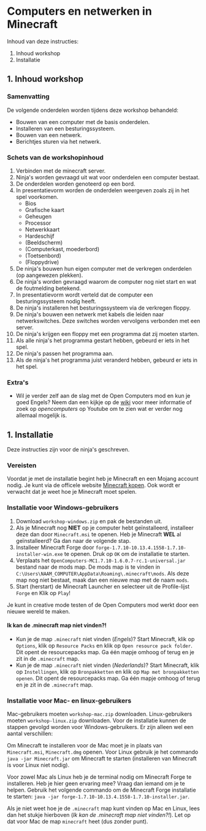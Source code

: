 # Computers en netwerken in Minecraft

Inhoud van deze instructies:

1. Inhoud workshop
2. Installatie

## 1. Inhoud workshop

### Samenvatting

De volgende onderdelen worden tijdens deze workshop behandeld:

- Bouwen van een computer met de basis onderdelen.
- Installeren van een besturingssysteem.
- Bouwen van een netwerk.
- Berichtjes sturen via het netwerk.

### Schets van de workshopinhoud

1. Verbinden met de minecraft server.
2. Ninja's worden gevraagd uit wat voor onderdelen een computer bestaat.
3. De onderdelen worden genoteerd op een bord.
4. In presentatievorm worden de onderdelen weergeven zoals zij in het spel voorkomen.
	- Bios
	- Grafische kaart
	- Geheugen
	- Processor
	- Netwerkkaart
	- Hardeschijf
	- (Beeldscherm)
	- (Computerkast, moederbord)
	- (Toetsenbord)
	- (Floppydrive)
5. De ninja's bouwen hun eigen computer met de verkregen onderdelen (op aangewezen plekken).
6. De ninja's worden gevraagd waarom de computer nog niet start en wat de foutmelding betekend.
7. In presentatievorm wordt verteld dat de computer een besturingssysteem nodig heeft.
8. De ninja's installeren het besturingssysteem via de verkregen floppy.
9. De ninja's bouwen een netwerk met kabels die leiden naar netwerkswitches. Deze switches worden vervolgens verbonden met een server.
10. De ninja's krijgen een floppy met een programma dat zij moeten starten.
11. Als alle ninja's het programma gestart hebben, gebeurd er iets in het spel.
12. De ninja's passen het programma aan.
13. Als de ninja's het programma juist veranderd hebben, gebeurd er iets in het spel.

### Extra's

- Wil je verder zelf aan de slag met de Open Computers mod en kun je goed Engels? Neem dan een kijkje op de [wiki](http://ocdoc.cil.li/) voor meer informatie of zoek op _opencomputers_ op Youtube om te zien wat er verder nog allemaal mogelijk is.

## 1. Installatie

Deze instructies zijn voor de ninja's geschreven.

### Vereisten

Voordat je met de installatie begint heb je Minecraft en een Mojang account nodig. Je kunt via de officele website [Minecraft kopen](https://minecraft.net/en/store/minecraft/). Ook wordt er verwacht dat je weet hoe je Minecraft moet spelen.

### Installatie voor Windows-gebruikers

1. Download `workshop-windows.zip` en pak de bestanden uit.
2. Als je Minecraft nog __NIET__ op je computer hebt geïnstalleerd, installeer deze dan door `Minecraft.msi` te openen. Heb je Minecraft __WEL__ al geïnstalleerd? Ga dan naar de volgende stap.
3. Installeer Minecraft Forge door `forge-1.7.10-10.13.4.1558-1.7.10-installer-win.exe` te openen. Druk op `OK` om de installatie te starten.
4. Verplaats het `OpenComputers-MC1.7.10-1.6.0.7-rc.1-universal.jar` bestand naar de mods map. De mods map is te vinden in `C:\Users\NAAM_COMPUTER\AppData\Roaming\.minecraft\mods`. Als deze map nog niet bestaat, maak dan een nieuwe map met de naam `mods`. 
5. Start (herstart) de Minecraft Launcher en selecteer uit de Profile-lijst `Forge` en Klik op `Play`!

Je kunt in creative mode testen of de Open Computers mod werkt door een nieuwe wereld te maken.

#### Ik kan de .minecraft map niet vinden?!
- Kun je de map `.minecraft` niet vinden (_Engels_)? Start Minecraft, klik op `Options`, klik op `Resource Packs` en klik op `Open resource pack folder`. Dit opent de resourcepacks map. Ga één mapje omhoog of terug en je zit in de `.minecraft` map.
- Kun je de map `.minecraft` niet vinden (_Nederlands_)? Start Minecraft, klik op `Instellingen`, klik op `Bronpakketten` en klik op `Map met bronpakketten openen`. Dit opent de resourcepacks map. Ga één mapje omhoog of terug en je zit in de `.minecraft` map.

### Installatie voor Mac- en linux-gebruikers

Mac-gebruikers moeten `workshop-mac.zip` downloaden. Linux-gebruikers moeten `workshop-linux.zip` downloaden. Voor de installatie kunnen de stappen gevolgd worden voor Windows-gebruikers. Er zijn alleen wel een aantal verschillen:

Om Minecraft te installeren voor de Mac moet je in plaats van `Minecraft.msi`, `Minecraft.dmg` openen. Voor Linux gebruik je het commando `java -jar Minecraft.jar` om Minecraft te starten (installeren van Minecraft is voor Linux niet nodig).

Voor zowel Mac als Linux heb je de terminal nodig om Minecraft Forge te installeren. Heb je hier geen ervaring mee? Vraag dan iemand om je te helpen. Gebruik het volgende commando om de Minecraft Forge installatie te starten: `java -jar forge-1.7.10-10.13.4.1558-1.7.10-installer.jar`.

Als je niet weet hoe je de `.minecraft` map kunt vinden op Mac en Linux, lees dan het stukje hierboven (_Ik kan de .minecraft map niet vinden?!_). Let op dat voor Mac de map `minecraft` heet (dus zonder punt).


